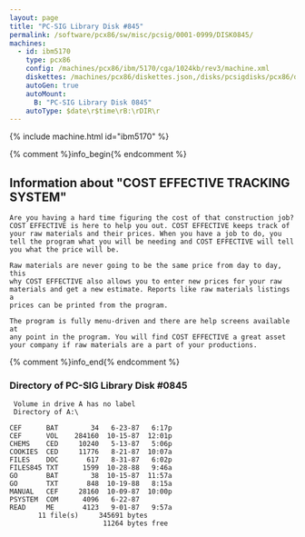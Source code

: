 ```yaml
---
layout: page
title: "PC-SIG Library Disk #845"
permalink: /software/pcx86/sw/misc/pcsig/0001-0999/DISK0845/
machines:
  - id: ibm5170
    type: pcx86
    config: /machines/pcx86/ibm/5170/cga/1024kb/rev3/machine.xml
    diskettes: /machines/pcx86/diskettes.json,/disks/pcsigdisks/pcx86/diskettes.json
    autoGen: true
    autoMount:
      B: "PC-SIG Library Disk 0845"
    autoType: $date\r$time\rB:\rDIR\r
---
```


{% include machine.html id="ibm5170" %}

{% comment %}info_begin{% endcomment %}

## Information about "COST EFFECTIVE TRACKING SYSTEM"

    Are you having a hard time figuring the cost of that construction job?
    COST EFFECTIVE is here to help you out. COST EFFECTIVE keeps track of
    your raw materials and their prices. When you have a job to do, you
    tell the program what you will be needing and COST EFFECTIVE will tell
    you what the price will be.
    
    Raw materials are never going to be the same price from day to day, this
    why COST EFFECTIVE also allows you to enter new prices for your raw
    materials and get a new estimate. Reports like raw materials listings a
    prices can be printed from the program.
    
    The program is fully menu-driven and there are help screens available at
    any point in the program. You will find COST EFFECTIVE a great asset
    your company if raw materials are a part of your productions.
{% comment %}info_end{% endcomment %}


### Directory of PC-SIG Library Disk #0845

     Volume in drive A has no label
     Directory of A:\

    CEF      BAT        34   6-23-87   6:17p
    CEF      VOL    284160  10-15-87  12:01p
    CHEMS    CED     10240   5-13-87   5:06p
    COOKIES  CED     11776   8-21-87  10:07a
    FILES    DOC       617   8-31-87   6:02p
    FILES845 TXT      1599  10-28-88   9:46a
    GO       BAT        38  10-15-87  11:57a
    GO       TXT       848  10-19-88   8:15a
    MANUAL   CEF     28160  10-09-87  10:00p
    PSYSTEM  COM      4096   6-22-87
    READ     ME       4123   9-01-87   9:57a
           11 file(s)     345691 bytes
                           11264 bytes free
